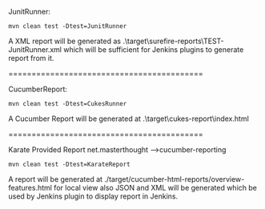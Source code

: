 JunitRunner:

`mvn clean test -Dtest=JunitRunner`

A XML report will be generated as .\target\surefire-reports\TEST-JunitRunner.xml which will be sufficient for Jenkins plugins to generate report from it. 

==========================================

CucumberReport:

`mvn clean test -Dtest=CukesRunner`

A Cucumber Report will be generated at .\target\cukes-report\index.html

==========================================

Karate Provided Report 
net.masterthought -->cucumber-reporting

`mvn clean test -Dtest=KarateReport`

A report will be generated at ./target/cucumber-html-reports/overview-features.html for local view
also JSON and XML will be generated which be used by Jenkins plugin to display report in Jenkins.


